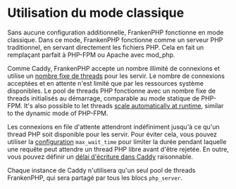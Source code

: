 # Utilisation du mode classique

Sans aucune configuration additionnelle, FrankenPHP fonctionne en mode classique. Dans ce mode, FrankenPHP fonctionne comme un serveur PHP traditionnel, en servant directement les fichiers PHP. Cela en fait un remplaçant parfait à PHP-FPM ou Apache avec mod_php.

Comme Caddy, FrankenPHP accepte un nombre illimité de connexions et utilise un [nombre fixe de threads](config.md#configuration-du-caddyfile) pour les servir. Le nombre de connexions acceptées et en attente n'est limité que par les ressources système disponibles.
Le pool de threads PHP fonctionne avec un nombre fixe de threads initialisés au démarrage, comparable au mode statique de PHP-FPM. It's also possible to let threads [scale automatically at runtime](performance.md#max_threads), similar to the dynamic mode of PHP-FPM.

Les connexions en file d'attente attendront indéfiniment jusqu'à ce qu'un thread PHP soit disponible pour les servir. Pour éviter cela, vous pouvez utiliser la [configuration](config.md#configuration-du-caddyfile) `max_wait_time` pour limiter la durée pendant laquelle une requête peut attendre un thread PHP libre avant d'être rejetée.
En outre, vous pouvez définir un [délai d'écriture dans Caddy](https://caddyserver.com/docs/caddyfile/options#timeouts) raisonnable.

Chaque instance de Caddy n'utilisera qu'un seul pool de threads FrankenPHP, qui sera partagé par tous les blocs `php_server`.
